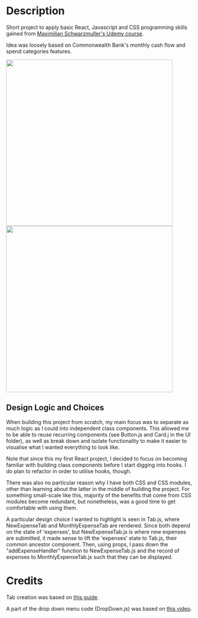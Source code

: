 # Description
Short project to apply basic React, Javascript and CSS programming skills gained from [Maximilian Schwarzmuller's Udemy course](https://www.udemy.com/course/react-the-complete-guide-incl-redux/).

Idea was loosely based on Commonwealth Bank's monthly cash flow and spend categories features. 

<img src="https://www.commbank.com.au/content/dam/commbank-assets/digital-banking/2019-03/01-Cash-flow-view.jpg" height="450"> <img src="https://www.commbank.com.au/content/dam/commbank-assets/digital-banking/2019-03/02-cash-flow-view-monthly-spending.jpg" height="450">

## Design Logic and Choices
When building this project from scratch, my main focus was to separate as much logic as I could into independent class components. This allowed me to be able to reuse recurring components (see Button.js and Card.j in the UI folder), as well as break down and isolate functionality to make it easier to visualise what I wanted everything to look like. 

Note that since this my first React project, I decided to focus on becoming familiar with building class components before I start digging into hooks. I do plan to refactor in order to utilise hooks, though. 

There was also no particular reason why I have both CSS and CSS modules, other than learning about the latter in the middle of building the project. For something small-scale like this, majority of the benefits that come from CSS modules become redundant, but nonetheless, was a good time to get comfortable with using them.

A particular design choice I wanted to highlight is seen in Tab.js, where NewExpenseTab and MonthlyExpenseTab are rendered. Since both depend on the state of 'expenses', but NewExpenseTab.js is where new expenses are submitted, it made sense to lift the 'expenses' state to Tab.js, their common ancestor component. Then, using props, I pass down the "addExpenseHandler" function to NewExpenseTab.js and the record of expenses to MonthlyExpenseTab.js such that they can be displayed.

# Credits
Tab creation was based on [this guide](https://blog.logrocket.com/how-to-build-tab-component-react/).

A part of the drop down menu code (DropDown.js) was based on [this video](https://www.youtube.com/watch?v=IF6k0uZuypA).
